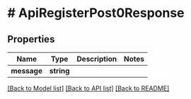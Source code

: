 # # ApiRegisterPost0Response

## Properties

Name | Type | Description | Notes
------------ | ------------- | ------------- | -------------
**message** | **string** |  |

[[Back to Model list]](../../README.md#models) [[Back to API list]](../../README.md#endpoints) [[Back to README]](../../README.md)
